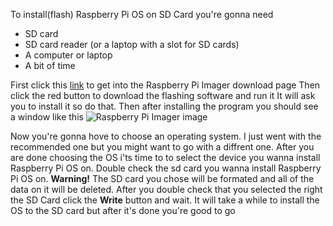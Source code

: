 To install(flash) Raspberry Pi OS on SD Card you're gonna need
- SD card
- SD card reader (or a laptop with a slot for SD cards)
- A computer or laptop
- A bit of time                                  

First click this [link](https://www.raspberrypi.com/software/) to get into the Raspberry Pi Imager download page
Then click the red button to download the flashing software and run it
It will ask you to install it so do that.
Then after installing the program you should see a window like this
![Raspberry Pi Imager image](https://assets.raspberrypi.com/static/md-bfd602be71b2c1099b91877aed3b41f0.png)

Now you're gonna hove to choose an operating system. 
I just went with the recommended one but you might want to go with a diffrent one.
After you are done choosing the OS i'ts time to to select the device you wanna install Raspberry Pi OS on.
Double check the sd card you wanna install Raspberry Pi OS on.
**Warning!** The SD card you chose will be formated and all of the data on it will be deleted.
After you double check that you selected the right the SD Card click the **Write** button
and wait. It will take a while to install the OS to the SD card but after it's done you're good to go

